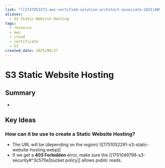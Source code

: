 ```yaml
---
link: "[[1747853373-aws-certified-solution-architect-associate-2025|AWS Certified Solution Architect Associate 2025]]"
aliases:
  - S3 Static Website Hosting
tags:
  - resource
  - aws
  - cloud
  - certificate
  - S3
created_date: 2025/06/27
---
```

# S3 Static Website Hosting
## Summary
- 
## Key Ideas
### How can it be use to create a Static Website Hosting?
- The URL will be (depending on the region)
![[1751052291-s3-static-website-hosting.webp]]
- If we get a **403 Forbidden** error, make sure the [[1751049798-s3-security#^3c570e|bucket policy]] allows public reads.
